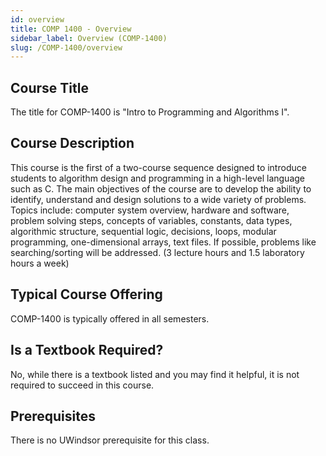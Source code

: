 ```yaml
---
id: overview
title: COMP 1400 - Overview
sidebar_label: Overview (COMP-1400)
slug: /COMP-1400/overview
---
```


## Course Title

The title for COMP-1400 is "Intro to Programming and Algorithms I".

## Course Description

This course is the first of a two-course sequence designed to introduce students to algorithm design and programming in a high-level language such as C. The main objectives of the course are to develop the ability to identify, understand and design solutions to a wide variety of problems. Topics include: computer system overview, hardware and software, problem solving steps, concepts of variables, constants, data types, algorithmic structure, sequential logic, decisions, loops, modular programming, one-dimensional arrays, text files. If possible, problems like searching/sorting will be addressed. (3 lecture hours and 1.5 laboratory hours a week)

## Typical Course Offering

COMP-1400 is typically offered in all semesters.

## Is a Textbook Required?

No, while there is a textbook listed and you may find it helpful, it is not required to succeed in this course.

## Prerequisites

There is no UWindsor prerequisite for this class.

